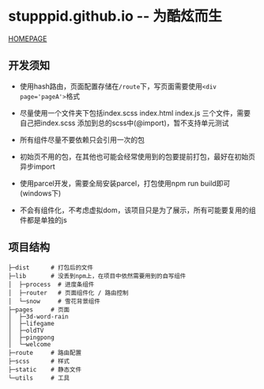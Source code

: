 # stupppid.github.io  -- 为酷炫而生

[HOMEPAGE](https://stupppid.github.io/dist)

## 开发须知

- 使用hash路由，页面配置存储在`/route`下，写页面需要使用`<div page='pageA'>`格式

- 尽量使用一个文件夹下包括index.scss  index.html  index.js 三个文件，需要自己把index.scss 添加到总的scss中(@import)，暂不支持单元测试

- 所有组件尽量不要依赖只会引用一次的包

- 初始页不用的包，在其他也可能会经常使用到的包要提前打包，最好在初始页异步import

- 使用parcel开发，需要全局安装parcel，打包使用npm run build即可(windows下)

- 不会有组件化，不考虑虚拟dom，该项目只是为了展示，所有可能要复用的组件都是单独的js

## 项目结构

    ├─dist      # 打包后的文件  
    ├─lib       # 没丢到npm上，在项目中依然需要用到的自写组件  
    │  ├─process  # 进度条组件  
    │  ├─router   # 页面组件化 / 路由控制  
    │  └─snow     # 雪花背景组件  
    ├─pages     # 页面  
    │  ├─3d-word-rain
    │  ├─lifegame
    │  ├─oldTV
    │  ├─pingpong
    │  └─welcome
    ├─route     # 路由配置  
    ├─scss      # 样式  
    ├─static    # 静态文件  
    └─utils     # 工具  
